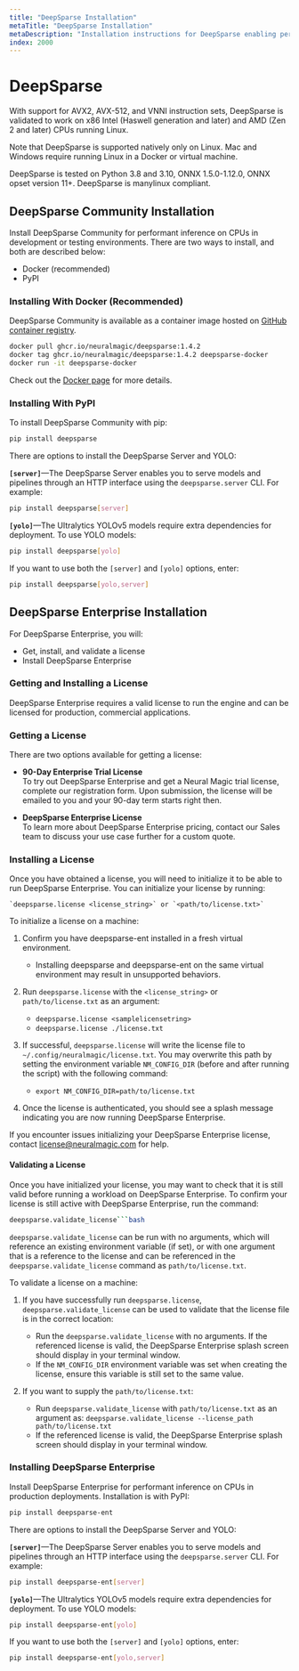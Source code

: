 ```yaml
---
title: "DeepSparse Installation"
metaTitle: "DeepSparse Installation"
metaDescription: "Installation instructions for DeepSparse enabling performant neural network deployments"
index: 2000
---
```


# DeepSparse

With support for AVX2, AVX-512, and VNNI instruction sets, DeepSparse is validated to work on x86 Intel (Haswell generation and later) and AMD (Zen 2 and later) CPUs running Linux. 

Note that DeepSparse is supported natively only on Linux. Mac and Windows require running Linux in a Docker or virtual machine.

DeepSparse is tested on Python 3.8 and 3.10, ONNX 1.5.0-1.12.0, ONNX opset version 11+. DeepSparse is manylinux compliant. 

## DeepSparse Community Installation

Install DeepSparse Community for performant inference on CPUs in development or testing environments. There are two ways to install, and both are described below:

- Docker (recommended)
- PyPI

### Installing With Docker (Recommended)

DeepSparse Community is available as a container image hosted on [GitHub container registry](https://github.com/neuralmagic/deepsparse/pkgs/container/deepsparse).

```bash
docker pull ghcr.io/neuralmagic/deepsparse:1.4.2
docker tag ghcr.io/neuralmagic/deepsparse:1.4.2 deepsparse-docker
docker run -it deepsparse-docker
```

Check out the [Docker page](https://github.com/neuralmagic/deepsparse/tree/main/docker/) for more details.

### Installing With PyPI

To install DeepSparse Community with pip:

```bash
pip install deepsparse
```

There are options to install the DeepSparse Server and YOLO:

**`[server]`**—The DeepSparse Server enables you to serve models and pipelines through an HTTP interface using the `deepsparse.server` CLI. For example:

```bash
pip install deepsparse[server]
```

**`[yolo]`**—The Ultralytics YOLOv5 models require extra dependencies for deployment. To use YOLO models:

```bash
pip install deepsparse[yolo]
```

If you want to use both the `[server]` and `[yolo]` options, enter:

```bash
pip install deepsparse[yolo,server]
```

## DeepSparse Enterprise Installation

For DeepSparse Enterprise, you will:

- Get, install, and validate a license
- Install DeepSparse Enterprise

### Getting and Installing a License

DeepSparse Enterprise requires a valid license to run the engine and can be licensed for production, commercial applications. 

### Getting a License

There are two options available for getting a license:

- **90-Day Enterprise Trial License**<br>
To try out DeepSparse Enterprise and get a Neural Magic trial license, complete our registration form. Upon submission, the license will be emailed to you and your 90-day term starts right then.

- **DeepSparse Enterprise License**<br>
To learn more about DeepSparse Enterprise pricing, contact our Sales team to discuss your use case further for a custom quote.

### Installing a License

Once you have obtained a license, you will need to initialize it to be able to run DeepSparse Enterprise. You can initialize your license by running:

    `deepsparse.license <license_string>` or `<path/to/license.txt>`

To initialize a license on a machine:

1. Confirm you have deepsparse-ent installed in a fresh virtual environment.

    - Installing deepsparse and deepsparse-ent on the same virtual environment may result in unsupported behaviors.

2. Run `deepsparse.license` with the `<license_string>` or `path/to/license.txt` as an argument:

    - `deepsparse.license <samplelicensetring>`
    - `deepsparse.license ./license.txt`

3. If successful, `deepsparse.license` will write the license file to `~/.config/neuralmagic/license.txt`. You may overwrite this path by setting the environment variable `NM_CONFIG_DIR` (before and after running the script) with the following command:

    - `export NM_CONFIG_DIR=path/to/license.txt`

4. Once the license is authenticated, you should see a splash message indicating you are now running DeepSparse Enterprise.

If you encounter issues initializing your DeepSparse Enterprise license, contact license@neuralmagic.com for help.

#### Validating a License

Once you have initialized your license, you may want to check that it is still valid before running a workload on DeepSparse Enterprise. To confirm your license is still active with DeepSparse Enterprise, run the command:

```bash
deepsparse.validate_license```bash
```

`deepsparse.validate_license` can be run with no arguments, which will reference an existing environment variable (if set), or with one argument that is a reference to the license and can be referenced in the `deepsparse.validate_license` command as `path/to/license.txt`.

To validate a license on a machine:

1. If you have successfully run `deepsparse.license`, `deepsparse.validate_license` can be used to validate that the license file is in the correct location:

    - Run the `deepsparse.validate_license` with no arguments. If the referenced license is valid, the DeepSparse Enterprise splash screen should display in your terminal window.
    - If the `NM_CONFIG_DIR` environment variable was set when creating the license, ensure this variable is still set to the same value.

2. If you want to supply the `path/to/license.txt`:

    - Run `deepsparse.validate_license` with `path/to/license.txt` as an argument as:
          `deepsparse.validate_license --license_path path/to/license.txt`
    - If the referenced license is valid, the DeepSparse Enterprise splash screen should display in your terminal window.

### Installing DeepSparse Enterprise

Install DeepSparse Enterprise for performant inference on CPUs in production deployments. Installation is with PyPI:

```bash
pip install deepsparse-ent
```

There are options to install the DeepSparse Server and YOLO:

**`[server]`**—The DeepSparse Server enables you to serve models and pipelines through an HTTP interface using the `deepsparse.server` CLI. For example:

```bash
pip install deepsparse-ent[server]
```

**`[yolo]`**—The Ultralytics YOLOv5 models require extra dependencies for deployment. To use YOLO models:

```bash
pip install deepsparse-ent[yolo]
```

If you want to use both the `[server]` and `[yolo]` options, enter:

```bash
pip install deepsparse-ent[yolo,server]
```

